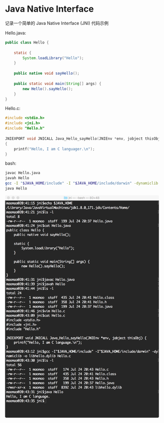 # Java Native Interface

记录一个简单的 Java Native Interface (JNI) 代码示例

Hello.java:

```java
public class Hello {

    static {
        System.loadLibrary("Hello");
    }

    public native void sayHello();

    public static void main(String[] args) {
        new Hello().sayHello();
    }
}
```

Hello.c:

```c
#include <stdio.h>
#include <jni.h>
#include "Hello.h"

JNIEXPORT void JNICALL Java_Hello_sayHello(JNIEnv *env, jobject thisObj)
{
    printf("Hello, I am C languager.\n");
}
```

bash:

```bash
javac Hello.java
javah Hello
gcc -I "$JAVA_HOME/include" -I "$JAVA_HOME/include/darwin" -dynamiclib -o libhello.dylib Hello.c
java Hello
```

![image](1.jpg)
